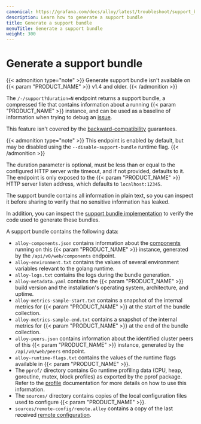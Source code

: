 ```yaml
---
canonical: https://grafana.com/docs/alloy/latest/troubleshoot/support_bundle/
description: Learn how to generate a support bundle
title: Generate a support bundle
menuTitle: Generate a support bundle
weight: 300
---
```


# Generate a support bundle

{{< admonition type="note" >}}
Generate support bundle isn't available on {{< param "PRODUCT_NAME" >}} v1.4 and older.
{{< /admonition >}}

The `/-/support?duration=N` endpoint returns a support bundle, a compressed file that contains information
about a running {{< param "PRODUCT_NAME" >}} instance, and can be used as a baseline of information when trying
to debug an [issue][alloy-repo].

This feature isn't covered by the [backward-compatibility][backward-compatibility] guarantees.

{{< admonition type="note" >}}
This endpoint is enabled by default, but may be disabled using the `--disable-support-bundle` runtime flag.
{{< /admonition >}}

The duration parameter is optional, must be less than or equal to the
configured HTTP server write timeout, and if not provided, defaults to it.
The endpoint is only exposed to the {{< param "PRODUCT_NAME" >}} HTTP server listen address, which
defaults to `localhost:12345`.

The support bundle contains all information in plain text, so you can
inspect it before sharing to verify that no sensitive information has leaked.

In addition, you can inspect the [support bundle implementation](https://github.com/grafana/alloy/blob/main/internal/service/http/supportbundle.go)
to verify the code used to generate these bundles.

A support bundle contains the following data:

- `alloy-components.json` contains information about the [components][components] running on this {{< param "PRODUCT_NAME" >}} instance, generated by the `/api/v0/web/components` endpoint.
- `alloy-environment.txt` contains the values of several environment variables relevant to the golang runtime.
- `alloy-logs.txt` contains the logs during the bundle generation.
- `alloy-metadata.yaml` contains the {{< param "PRODUCT_NAME" >}} build version and the installation's operating system, architecture, and uptime.
- `alloy-metrics-sample-start.txt` contains a snapshot of the internal metrics for {{< param "PRODUCT_NAME" >}} at the start of the bundle collection.
- `alloy-metrics-sample-end.txt` contains a snapshot of the internal metrics for {{< param "PRODUCT_NAME" >}} at the end of the bundle collection.
- `alloy-peers.json` contains information about the identified cluster peers of this {{< param "PRODUCT_NAME" >}} instance, generated by the `/api/v0/web/peers` endpoint.
- `alloy-runtime-flags.txt` contains the values of the runtime flags available in {{< param "PRODUCT_NAME" >}}.
- The `pprof/` directory contains Go runtime profiling data (CPU, heap, goroutine, mutex, block profiles) as exported by the pprof package.
  Refer to the [profile][profile] documentation for more details on how to use this information.
- The `sources/` directory contains copies of the local configuration files used to configure {{< param "PRODUCT_NAME" >}}.
- `sources/remote-config/remote.alloy` contains a copy of the last received [remote configuration][remotecfg].

[profile]: ../profile/
[components]: ../../get-started/components/
[alloy-repo]: https://github.com/grafana/alloy/issues/
[backward-compatibility]: ../../introduction/backward-compatibility/
[remotecfg]: ../../reference/config-blocks/remotecfg/
